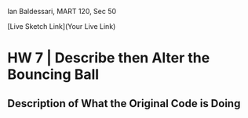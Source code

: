 Ian Baldessari, MART 120, Sec 50

[Live Sketch Link](Your Live Link)


# HW 7 | Describe then Alter the Bouncing Ball

## Description of What the Original Code is Doing

<!--
--This is a Comment Block--

Please describe what the original code is doing.

Why is it working the way it is?
What does each line do?
How can you make the ball change direction?

While the sketch may seem to behave randomly at first, there are some parameters that it follows. Without clicking the mouse the code tells the ball to travel diagonally by 1x1 every frame. When it reaches the edge of the canvas it gets turned around by either the inverse of the y value if it hits the top or bottom or the inverse of the x value if it hits one of the walls. Again, if nothing is clicked it will travel in the opposite direction of the x or y value (depending what side of the canvas it hits first) while maintaining a positive value of the x or y value that hasn't flipped yet.

When you click, you are adjusting the x or y value of the ball based off of the value of where you clicked. If you click at (30, 200) then you are adjusting the 1 x 1 path that the ball would normally take by 30 to the x value and 200 by the y value. This is why the ball also appears to travel 'faster' when you click in the lower right hand side of the screen and 'slower' when you click in the upper left hand side. The greater the x and y values the crazier the ball is going to travel. When the x and y values are closer to zero the ball slows down to a crawl.

On top of all of this the draw function is being called repeatedly, so the ball leave a trail where it has been in the previous frame.

Basically:

  - The ball only 'changes direction' when it hits a wall causing it to flip to an inverse value.
  - The ball 'speeds up' and gets tweaked at an angle because clicking is changing the input to the x and y coordinates of the ball.


## How did you alter the sketch?

  I played around with 'else' 'ifs' for a long time, but basically came to conclusion that I was going to have to keep things simple. I tried to play with the size of the ball based on where the mouse was on the screen. If it was on the right the ball wold grow and if it was on the left it would shrink. The first problem I ran into with this was the ball getting too large or small so I put a parameter on it that would cause it to shrink if ball.width got over 100. The issue with this though was it seemed to also be tied to the if that caused the ball to grow. If mouseX was less than 100 then the growing would always be true so the order of operations would cause the ball to grow past 100 unless the mouse got moved over. I left it in however because it added to the other variables in the sketch.

  The other major change I made to the skecth was clearing the background in the case of mouse pressed.I really wanted to create a switch that flipped the background between yellow and pink, but I couldn't figure out how to clear the background and also flip the color at the same time.

  The one thing I couldn't figure out even if my life depended on it was how to create a second ball that acted independently of the first one...

<!--
Please describe how and why you changed the sketch?

  After seeing how the ball acted before and after a click I realized I could create two very different looking pictures out of the one sketch. By using mouseX and mouseY as size variable I was able to paint a picture with the ball that kept changing sizes. By clicking, the mouseX and mouseY created unique patterns that were static and more trippy. After being clicked in certain places the ball no longer traveled, but instead "pulsed."
  
-->
